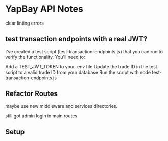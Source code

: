 # YapBay API Notes

clear linting errors

## test transaction endpoints with a real JWT?

I've created a test script (test-transaction-endpoints.js) that you can run to verify the functionality. You'll need to:

Add a TEST_JWT_TOKEN to your .env file
Update the trade ID in the test script to a valid trade ID from your database
Run the script with node test-transaction-endpoints.js

## Refactor Routes

maybe use new middleware and services directories.

still got admin login in main routes

## Setup

<!-- tail -f api.log
tail -f events.log
psql -h localhost -U yapbay -d yapbay -->
